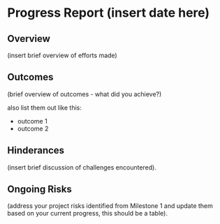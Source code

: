 # Progress Report (insert date here)
## Overview
(insert brief overview of efforts made)

## Outcomes
(brief overview of outcomes - what did you achieve?)

also list them out like this:
* outcome 1
* outcome 2

## Hinderances
(insert brief discussion of challenges encountered).

## Ongoing Risks
(address your project risks identified from Milestone 1 and update them based on your current progress, this should be a table).

